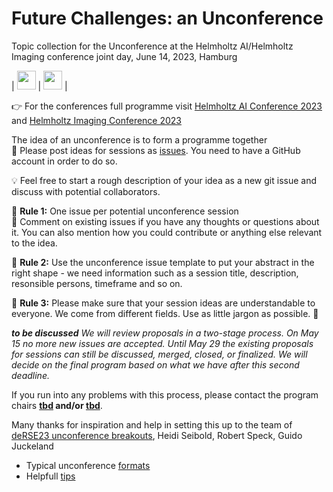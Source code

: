# Future Challenges: an Unconference 
Topic collection for the Unconference at the Helmholtz AI/Helmholtz Imaging conference joint day, June 14, 2023, Hamburg

| <img src="https://github.com/DKRZ-AIM/HAI-HI-unconference-2023/assets/29659187/0dddb1b8-69c0-4aeb-8a68-aedb8b9f996b" height="30"> |  <img src="https://github.com/DKRZ-AIM/HAI-HI-unconference-2023/assets/29659187/2cf8d63b-d735-4504-ba45-9ac728b182b1" height="30"> |


👉 For the conferences full programme visit [Helmholtz AI Conference 2023](https://helmholtzai-conference2023.de/) and 
[Helmholtz Imaging Conference 2023](https://events.hifis.net/event/573/)

The idea of an unconference is to form a programme together \
🤝 Please post ideas for sessions as [issues](https://github.com/DKRZ-AIM/HAI-HI-unconference-2023/issues). You need to have a GitHub account in order to do so.

💡  Feel free to start a rough description of your idea as a new git issue and discuss with potential collaborators.

📜 **Rule 1:** One issue per potential unconference session\
🍒 Comment on existing issues if you have any thoughts or questions about it. You can also mention how you could contribute or anything else relevant to the idea.

📜 **Rule 2:** Use the unconference issue template to put your abstract in the right shape - we need information such as a session title, description, resonsible persons, timeframe and so on.

📜 **Rule 3:** Please make sure that your session ideas are understandable to everyone. We come from different fields. Use as little jargon as possible. 💁

_**to be discussed**_
_We will review proposals in a two-stage process. On May 15 no more new issues are accepted. Until May 29 the existing proposals for sessions can still be discussed, merged, closed, or finalized. We will decide on the final program based on what we have after this second deadline._

If you run into any problems with this process, please contact the program chairs **[tbd](mailto:tbd) and/or [tbd](mailto:tbd)**.

Many thanks for inspiration and help in setting this up to the team of [deRSE23 unconference breakouts](https://github.com/DE-RSE/un-deRSE23-breakouts), Heidi Seibold, Robert Speck, Guido Juckeland

* Typical unconference [formats](http://unconference.net/methods-2/)
* Helpfull [tips](https://unconference.net/unconferencing-how-to-prepare-to-attend-an-unconference-2/)
